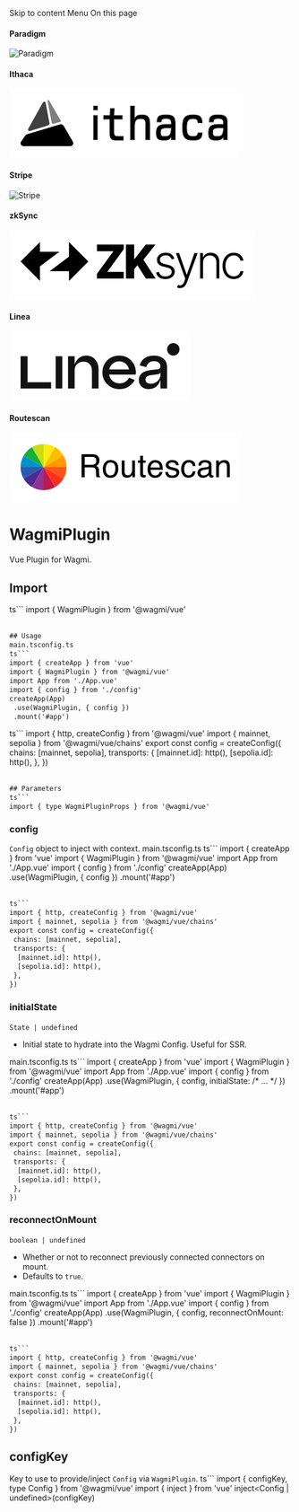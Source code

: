 Skip to content 
Menu
On this page
#### Paradigm
![Paradigm](https://raw.githubusercontent.com/wevm/.github/main/content/sponsors/paradigm-light.svg)
#### Ithaca
![Ithaca](https://raw.githubusercontent.com/wevm/.github/main/content/sponsors/ithaca-light.svg)
#### Stripe
![Stripe](https://raw.githubusercontent.com/wevm/.github/main/content/sponsors/stripe-light.svg)
#### zkSync
![zkSync](https://raw.githubusercontent.com/wevm/.github/main/content/sponsors/zksync-light.svg)
#### Linea
![Linea](https://raw.githubusercontent.com/wevm/.github/main/content/sponsors/linea-light.svg)
#### Routescan
![Routescan](https://raw.githubusercontent.com/wevm/.github/main/content/sponsors/routescan-light.svg)
# WagmiPlugin ​
Vue Plugin for Wagmi.
## Import ​
ts```
import { WagmiPlugin } from '@wagmi/vue'
```

## Usage ​
main.tsconfig.ts
ts```
import { createApp } from 'vue'
import { WagmiPlugin } from '@wagmi/vue'
import App from './App.vue'
import { config } from './config'
createApp(App)
 .use(WagmiPlugin, { config })
 .mount('#app')
```

ts```
import { http, createConfig } from '@wagmi/vue'
import { mainnet, sepolia } from '@wagmi/vue/chains'
export const config = createConfig({
 chains: [mainnet, sepolia],
 transports: {
  [mainnet.id]: http(),
  [sepolia.id]: http(),
 },
})
```

## Parameters ​
ts```
import { type WagmiPluginProps } from '@wagmi/vue'
```

### config ​
`Config` object to inject with context.
main.tsconfig.ts
ts```
import { createApp } from 'vue'
import { WagmiPlugin } from '@wagmi/vue'
import App from './App.vue'
import { config } from './config'
createApp(App)
 .use(WagmiPlugin, { 
  config
 })
 .mount('#app')
```

ts```
import { http, createConfig } from '@wagmi/vue'
import { mainnet, sepolia } from '@wagmi/vue/chains'
export const config = createConfig({
 chains: [mainnet, sepolia],
 transports: {
  [mainnet.id]: http(),
  [sepolia.id]: http(),
 },
})
```

### initialState ​
`State | undefined`
  * Initial state to hydrate into the Wagmi Config. Useful for SSR.


main.tsconfig.ts
ts```
import { createApp } from 'vue'
import { WagmiPlugin } from '@wagmi/vue'
import App from './App.vue'
import { config } from './config'
createApp(App)
 .use(WagmiPlugin, { 
  config,
  initialState: /* ... */
 })
 .mount('#app')
```

ts```
import { http, createConfig } from '@wagmi/vue'
import { mainnet, sepolia } from '@wagmi/vue/chains'
export const config = createConfig({
 chains: [mainnet, sepolia],
 transports: {
  [mainnet.id]: http(),
  [sepolia.id]: http(),
 },
})
```

### reconnectOnMount ​
`boolean | undefined`
  * Whether or not to reconnect previously connected connectors on mount.
  * Defaults to `true`.


main.tsconfig.ts
ts```
import { createApp } from 'vue'
import { WagmiPlugin } from '@wagmi/vue'
import App from './App.vue'
import { config } from './config'
createApp(App)
 .use(WagmiPlugin, { 
  config,
  reconnectOnMount: false
 })
 .mount('#app')
```

ts```
import { http, createConfig } from '@wagmi/vue'
import { mainnet, sepolia } from '@wagmi/vue/chains'
export const config = createConfig({
 chains: [mainnet, sepolia],
 transports: {
  [mainnet.id]: http(),
  [sepolia.id]: http(),
 },
})
```

## configKey ​
Key to use to provide/inject `Config` via `WagmiPlugin`.
ts```
import { configKey, type Config } from '@wagmi/vue'
import { inject } from 'vue'
inject<Config | undefined>(configKey)
```

